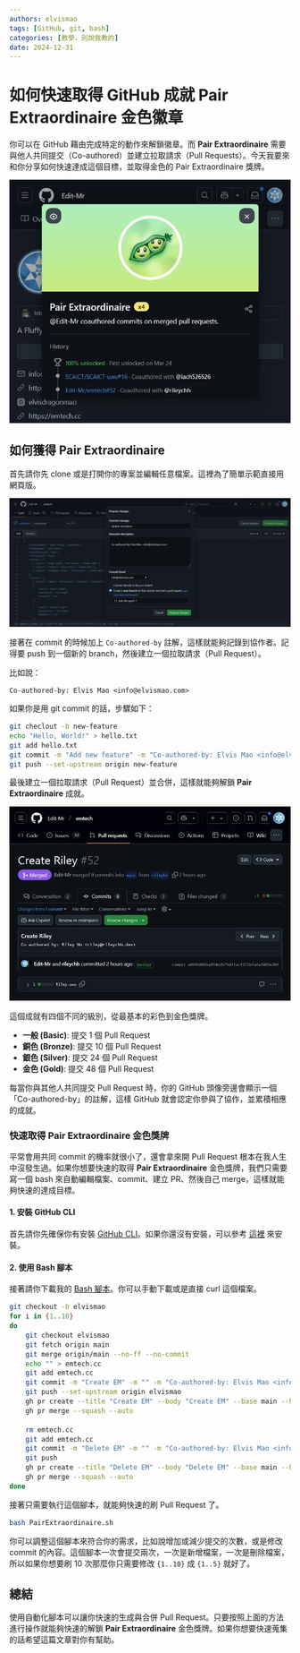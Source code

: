 ```yaml
---
authors: elvismao
tags: [GitHub, git, bash]
categories: [教學，別說我教的]
date: 2024-12-31
---
```


# 如何快速取得 GitHub 成就 Pair Extraordinaire 金色徽章

你可以在 GitHub 藉由完成特定的動作來解鎖徽章。而 **Pair Extraordinaire** 需要與他人共同提交（Co-authored）並建立拉取請求（Pull Requests）。今天我要來和你分享如何快速達成這個目標，並取得金色的 Pair Extraordinaire 獎牌。

![取得 Pair Extraordinaire 金色獎牌](result.webp)

## 如何獲得 Pair Extraordinaire

首先請你先 clone 或是打開你的專案並編輯任意檔案。這裡為了簡單示範直接用網頁版。

![透過網頁編輯 GitHub 檔案](edit.webp)

接著在 commit 的時候加上 `Co-authored-by` 註解，這樣就能夠記錄到協作者。記得要 push 到一個新的 branch，然後建立一個拉取請求（Pull Request）。

比如說：

```
Co-authored-by: Elvis Mao <info@elvismao.com>
```

如果你是用 git commit 的話，步驟如下：

```bash
git checlout -b new-feature
echo "Hello, World!" > hello.txt
git add hello.txt
git commit -m "Add new feature" -m "Co-authored-by: Elvis Mao <info@elvismao.com>"
git push --set-upstream origin new-feature
```

最後建立一個拉取請求（Pull Request）並合併，這樣就能夠解鎖 **Pair Extraordinaire** 成就。

![建立並合併 Pull Request](example.webp)

這個成就有四個不同的級別，從最基本的彩色到金色獎牌。

- **一般 (Basic)**: 提交 1 個 Pull Request
- **銅色 (Bronze)**: 提交 10 個 Pull Request
- **銀色 (Silver)**: 提交 24 個 Pull Request
- **金色 (Gold)**: 提交 48 個 Pull Request

每當你與其他人共同提交 Pull Request 時，你的 GitHub 頭像旁邊會顯示一個「Co-authored-by」的註解，這樣 GitHub 就會認定你參與了協作，並累積相應的成就。

### 快速取得 Pair Extraordinaire 金色獎牌

平常會用共同 commit 的機率就很小了，還會拿來開 Pull Request 根本在我人生中沒發生過。如果你想要快速的取得 **Pair Extraordinaire** 金色獎牌，我們只需要寫一個 bash 來自動編輯檔案、commit、建立 PR、然後自己 merge，這樣就能夠快速的達成目標。

#### 1. 安裝 GitHub CLI

首先請你先確保你有安裝 [GitHub CLI](https://cli.github.com/)。如果你還沒有安裝，可以參考 [這裡](https://github.com/cli/cli#installation) 來安裝。

#### 2. 使用 Bash 腳本

接著請你下載我的 [Bash 腳本](https://github.com/Edit-Mr/SSS/blob/main/github/PairExtraordinaire.sh)。你可以手動下載或是直接 curl 這個檔案。

```bash
git checkout -b elvismao
for i in {1..10}
do
    git checkout elvismao
    git fetch origin main
    git merge origin/main --no-ff --no-commit
    echo "" > emtech.cc
    git add emtech.cc
    git commit -m "Create EM" -m "" -m "Co-authored-by: Elvis Mao <info@elvismao.com>"
    git push --set-upstream origin elvismao
    gh pr create --title "Create EM" --body "Create EM" --base main --head elvismao
    gh pr merge --squash --auto

    rm emtech.cc
    git add emtech.cc
    git commit -m "Delete EM" -m "" -m "Co-authored-by: Elvis Mao <info@elvismao.com>"
    git push
    gh pr create --title "Delete EM" --body "Delete EM" --base main --head elvismao
    gh pr merge --squash --auto
done
```

接著只需要執行這個腳本，就能夠快速的刷 Pull Request 了。

```bash
bash PairExtraordinaire.sh
```

你可以調整這個腳本來符合你的需求，比如說增加或減少提交的次數，或是修改 commit 的內容。這個腳本一次會提交兩次，一次是新增檔案，一次是刪除檔案，所以如果你想要刷 10 次那麼你只需要修改 `{1..10}` 成 `{1..5}` 就好了。

## 總結

使用自動化腳本可以讓你快速的生成與合併 Pull Request。只要按照上面的方法進行操作就能夠快速的解鎖 **Pair Extraordinaire** 金色獎牌。如果你想要快速蒐集的話希望這篇文章對你有幫助。
